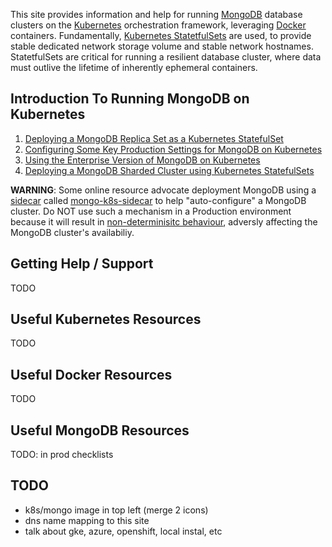 This site provides information and help for running [MongoDB](https://www.mongodb.com/) database clusters on the [Kubernetes](https://kubernetes.io/) orchestration framework, leveraging [Docker](https://www.docker.com/) containers. Fundamentally, [Kubernetes StatetfulSets](https://kubernetes.io/docs/concepts/workloads/controllers/statefulset/) are used, to provide stable dedicated network storage volume and stable network hostnames. StatetfulSets are critical for running a resilient database cluster, where data must outlive the lifetime of inherently ephemeral containers.

## Introduction To Running MongoDB on Kubernetes

1. [Deploying a MongoDB Replica Set as a Kubernetes StatefulSet](http://pauldone.blogspot.com/2017/06/deploying-mongodb-on-kubernetes-gke25.html)
2. [Configuring Some Key Production Settings for MongoDB on Kubernetes](http://pauldone.blogspot.com/2017/06/mongodb-kubernetes-production-settings.html)
3. [Using the Enterprise Version of MongoDB on Kubernetes](http://pauldone.blogspot.com/2017/06/enterprise-mongodb-on-kubernetes.html)
4. [Deploying a MongoDB Sharded Cluster using Kubernetes StatefulSets](http://pauldone.blogspot.com/2017/07/sharded-mongodb-kubernetes.html)


**WARNING**: Some online resource advocate deployment MongoDB using a [sidecar](https://docs.microsoft.com/en-us/azure/architecture/patterns/sidecar) called [mongo-k8s-sidecar](https://lh4.googleusercontent.com/ohALxLD4Ugj5FCwWqgqZ4xP9al4lTgrPDc9HsgPWYRZRz_buuYK6LKSC7A5n98DdOO-Po3Zq77Yt43-QhTWdIaXqltHI7PX0zMXAXbpiilYgdowGZapG0lJ9lgubwBj1CwNHHtXA) to help "auto-configure" a MongoDB cluster. Do NOT use such a mechanism in a Production environment because it will result in [non-determinisitc behaviour](http://pauldone.blogspot.com/2017/06/deploying-mongodb-on-kubernetes-gke25.html), adversly affecting the MongoDB cluster's availabiliy.

## Getting Help / Support

TODO

## Useful Kubernetes Resources

TODO

## Useful Docker Resources

TODO

## Useful MongoDB Resources

TODO: in prod checklists

## TODO

* k8s/mongo image in top left (merge 2 icons)
* dns name mapping to this site
* talk about gke, azure, openshift, local instal, etc
